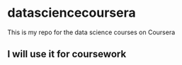 # datasciencecoursera
This is my repo for the data science courses on Coursera
## I will use it for coursework
